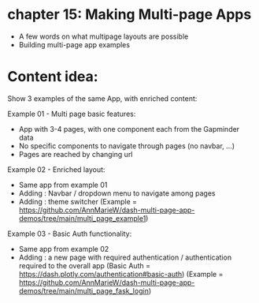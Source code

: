# chapter 15: Making Multi-page Apps

- A few words on what multipage layouts are possible
- Building multi-page app examples

# Content idea:
Show 3 examples of the same App, with enriched content:

Example 01 - Multi page basic features:
- App with 3-4 pages, with one component each from the Gapminder data
- No specific components to navigate through pages (no navbar, ...)
- Pages are reached by changing url

Example 02 - Enriched layout:
- Same app from example 01
- Adding : Navbar / dropdown menu to navigate among pages
- Adding : theme switcher
(Example = https://github.com/AnnMarieW/dash-multi-page-app-demos/tree/main/multi_page_example1)

Example 03 - Basic Auth functionality:
- Same app from example 02
- Adding : a new page with required authentication / authentication required to the overall app
(Basic Auth = https://dash.plotly.com/authentication#basic-auth)
(Example = https://github.com/AnnMarieW/dash-multi-page-app-demos/tree/main/multi_page_fask_login)
